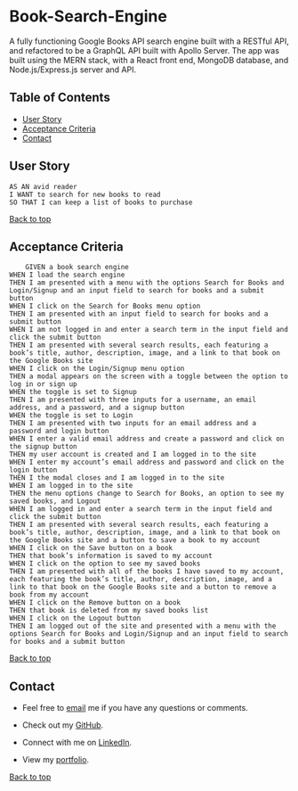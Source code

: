 # Book-Search-Engine

A fully functioning Google Books API search engine built with a RESTful API, and refactored to be a GraphQL API built with Apollo Server. The app was built using the MERN stack, with a React front end, MongoDB database, and Node.js/Express.js server and API.

## Table of Contents
- [User Story](#user-story)
- [Acceptance Criteria](#acceptance-criteria)
- [Contact](#contact)

## User Story

    AS AN avid reader
    I WANT to search for new books to read
    SO THAT I can keep a list of books to purchase

[Back to top](#book-search-engine)

## Acceptance Criteria

        GIVEN a book search engine
    WHEN I load the search engine
    THEN I am presented with a menu with the options Search for Books and   Login/Signup and an input field to search for books and a submit button
    WHEN I click on the Search for Books menu option
    THEN I am presented with an input field to search for books and a   submit button
    WHEN I am not logged in and enter a search term in the input field and click the submit button
    THEN I am presented with several search results, each featuring a book’s title, author, description, image, and a link to that book on  the Google Books site
    WHEN I click on the Login/Signup menu option
    THEN a modal appears on the screen with a toggle between the option to  log in or sign up
    WHEN the toggle is set to Signup
    THEN I am presented with three inputs for a username, an email  address, and a password, and a signup button
    WHEN the toggle is set to Login
    THEN I am presented with two inputs for an email address and a  password and login button
    WHEN I enter a valid email address and create a password and click on the signup button
    THEN my user account is created and I am logged in to the site
    WHEN I enter my account’s email address and password and click on the login button
    THEN I the modal closes and I am logged in to the site
    WHEN I am logged in to the site
    THEN the menu options change to Search for Books, an option to see my   saved books, and Logout
    WHEN I am logged in and enter a search term in the input field and click the submit button
    THEN I am presented with several search results, each featuring a book’s title, author, description, image, and a link to that book on  the Google Books site and a button to save a book to my account
    WHEN I click on the Save button on a book
    THEN that book’s information is saved to my account
    WHEN I click on the option to see my saved books
    THEN I am presented with all of the books I have saved to my account, each featuring the book’s title, author, description, image, and a link to that book on the Google Books site and a button to remove a    book from my account
    WHEN I click on the Remove button on a book
    THEN that book is deleted from my saved books list
    WHEN I click on the Logout button
    THEN I am logged out of the site and presented with a menu with the options Search for Books and Login/Signup and an input field to search for books and a submit button  

[Back to top](#book-search-engine)

## Contact

- Feel free to [email](mailto:k.drummond528@gmail.com) me if you have any questions or comments.

- Check out my [GitHub](https://github.com/kdrummond528).

- Connect with me on [LinkedIn](https://www.linkedin.com/in/karinadrummond).

- View my [portfolio](https://kdrummond528.github.io/React_Portfolio/).

[Back to top](#book-search-engine)
